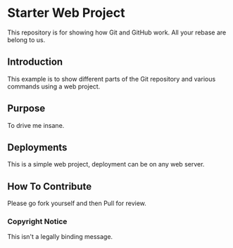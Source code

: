 # Starter Web Project

This repository is for showing how Git and GitHub work. All your rebase are belong to us.

## Introduction

This example is to show different parts of the Git repository and various commands using a web project.

## Purpose

To drive me insane.

## Deployments

This is a simple web project, deployment can be on any web server.

## How To Contribute

Please go fork yourself and then Pull for review.

### Copyright Notice

This isn't a legally binding message. 